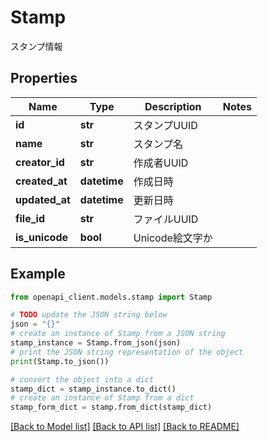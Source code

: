 # Stamp

スタンプ情報

## Properties

Name | Type | Description | Notes
------------ | ------------- | ------------- | -------------
**id** | **str** | スタンプUUID | 
**name** | **str** | スタンプ名 | 
**creator_id** | **str** | 作成者UUID | 
**created_at** | **datetime** | 作成日時 | 
**updated_at** | **datetime** | 更新日時 | 
**file_id** | **str** | ファイルUUID | 
**is_unicode** | **bool** | Unicode絵文字か | 

## Example

```python
from openapi_client.models.stamp import Stamp

# TODO update the JSON string below
json = "{}"
# create an instance of Stamp from a JSON string
stamp_instance = Stamp.from_json(json)
# print the JSON string representation of the object
print(Stamp.to_json())

# convert the object into a dict
stamp_dict = stamp_instance.to_dict()
# create an instance of Stamp from a dict
stamp_form_dict = stamp.from_dict(stamp_dict)
```
[[Back to Model list]](../README.md#documentation-for-models) [[Back to API list]](../README.md#documentation-for-api-endpoints) [[Back to README]](../README.md)


